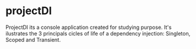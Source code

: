 # projectDI

ProjectDI its a console application created for studying purpose. It's ilustrates the 3 principals cicles of life of a dependency injection: Singleton, Scoped and Transient.

